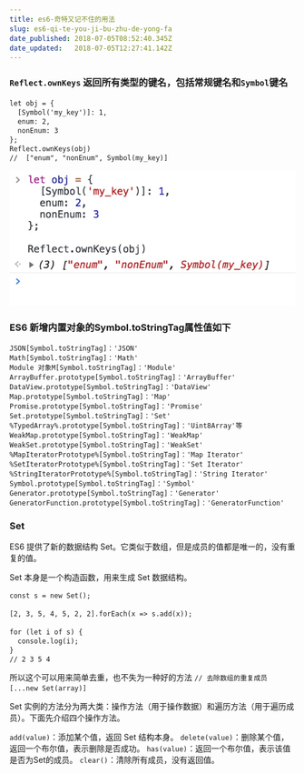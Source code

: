 ```yaml
---
title: es6-奇特又记不住的用法
slug: es6-qi-te-you-ji-bu-zhu-de-yong-fa
date_published: 2018-07-05T08:52:40.345Z
date_updated:   2018-07-05T12:27:41.142Z
---
```


### `Reflect.ownKeys` 返回所有类型的键名，包括常规键名和`Symbol`键名

```
let obj = {
  [Symbol('my_key')]: 1,
  enum: 2,
  nonEnum: 3
};
Reflect.ownKeys(obj)
//  ["enum", "nonEnum", Symbol(my_key)]
```
![](/content/images/2018/07/4A4E4F30-C89C-4247-BC9A-010855ED0A4B.png)
### ES6 新增内置对象的Symbol.toStringTag属性值如下

```
JSON[Symbol.toStringTag]：'JSON'
Math[Symbol.toStringTag]：'Math'
Module 对象M[Symbol.toStringTag]：'Module'
ArrayBuffer.prototype[Symbol.toStringTag]：'ArrayBuffer'
DataView.prototype[Symbol.toStringTag]：'DataView'
Map.prototype[Symbol.toStringTag]：'Map'
Promise.prototype[Symbol.toStringTag]：'Promise'
Set.prototype[Symbol.toStringTag]：'Set'
%TypedArray%.prototype[Symbol.toStringTag]：'Uint8Array'等
WeakMap.prototype[Symbol.toStringTag]：'WeakMap'
WeakSet.prototype[Symbol.toStringTag]：'WeakSet'
%MapIteratorPrototype%[Symbol.toStringTag]：'Map Iterator'
%SetIteratorPrototype%[Symbol.toStringTag]：'Set Iterator'
%StringIteratorPrototype%[Symbol.toStringTag]：'String Iterator'
Symbol.prototype[Symbol.toStringTag]：'Symbol'
Generator.prototype[Symbol.toStringTag]：'Generator'
GeneratorFunction.prototype[Symbol.toStringTag]：'GeneratorFunction'
```
### Set

ES6 提供了新的数据结构 Set。它类似于数组，但是成员的值都是唯一的，没有重复的值。

Set 本身是一个构造函数，用来生成 Set 数据结构。

```
const s = new Set();

[2, 3, 5, 4, 5, 2, 2].forEach(x => s.add(x));

for (let i of s) {
  console.log(i);
}
// 2 3 5 4
```
所以这个可以用来简单去重，也不失为一种好的方法 
`// 去除数组的重复成员[...new Set(array)]`

Set 实例的方法分为两大类：操作方法（用于操作数据）和遍历方法（用于遍历成员）。下面先介绍四个操作方法。

`add(value)`：添加某个值，返回 Set 结构本身。
`delete(value)`：删除某个值，返回一个布尔值，表示删除是否成功。
`has(value)`：返回一个布尔值，表示该值是否为Set的成员。
`clear()`：清除所有成员，没有返回值。
